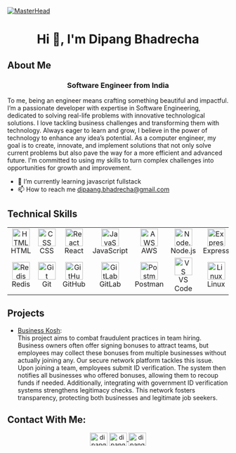 
[![MasterHead](https://user-images.githubusercontent.com/10498744/210012254-234538ff-d198-48aa-8964-37e6fd45d227.gif)]()
<h1 align="center">Hi 👋, I'm Dipang Bhadrecha</h1>

## About Me

<h3 align="center">Software Engineer from India</h3> 

To me, being an engineer means crafting something beautiful and impactful. I’m a passionate developer with expertise in Software Engineering, dedicated to solving real-life problems with innovative technological solutions. I love tackling business challenges and transforming them with technology. Always eager to learn and grow, I believe in the power of technology to enhance any idea’s potential. As a computer engineer, my goal is to create, innovate, and implement solutions that not only solve current problems but also pave the way for a more efficient and advanced future. I'm committed to using my skills to turn complex challenges into opportunities for growth and improvement.

- 🌱 I’m currently learning javascript fullstack
- 📫 How to reach me dipaang.bhadrecha@gmail.com

## Technical Skills

<table align="center">
  <tr>
    <td align="center">
      <img src="https://skillicons.dev/icons?i=html" alt="HTML" width="40" height="40"/><br/>HTML
    </td>
    <td align="center">
      <img src="https://skillicons.dev/icons?i=css" alt="CSS" width="40" height="40"/><br/>CSS
    </td>
    <td align="center">
      <img src="https://skillicons.dev/icons?i=react" alt="React" width="40" height="40"/><br/>React
    </td>
    <td align="center">
      <img src="https://skillicons.dev/icons?i=js" alt="JavaScript" width="40" height="40"/><br/>JavaScript
    </td>
    <td align="center">
      <img src="https://skillicons.dev/icons?i=aws" alt="AWS" width="40" height="40"/><br/>AWS
    </td>
    <td align="center">
      <img src="https://skillicons.dev/icons?i=nodejs" alt="Node.js" width="40" height="40"/><br/>Node.js
    </td>
    <td align="center">
      <img src="https://skillicons.dev/icons?i=express" alt="Express" width="40" height="40"/><br/>Express
    </td>
    <td align="center">
      <img src="https://skillicons.dev/icons?i=nestjs" alt="NestJS" width="40" height="40"/><br/>NestJS
    </td>
    <td align="center">
      <img src="https://skillicons.dev/icons?i=mongodb" alt="MongoDB" width="40" height="40"/><br/>MongoDB
    </td>
    <td align="center">
      <img src="https://skillicons.dev/icons?i=mysql" alt="MySQL" width="40" height="40"/><br/>MySQL
    </td>
  </tr>
  <tr>
    <td align="center">
      <img src="https://skillicons.dev/icons?i=redis" alt="Redis" width="40" height="40"/><br/>Redis
    </td>
    <td align="center">
      <img src="https://skillicons.dev/icons?i=git" alt="Git" width="40" height="40"/><br/>Git
    </td>
    <td align="center">
      <img src="https://skillicons.dev/icons?i=github" alt="GitHub" width="40" height="40"/><br/>GitHub
    </td>
    <td align="center">
      <img src="https://skillicons.dev/icons?i=gitlab" alt="GitLab" width="40" height="40"/><br/>GitLab
    </td>
    <td align="center">
      <img src="https://skillicons.dev/icons?i=postman" alt="Postman" width="40" height="40"/><br/>Postman
    </td>
    <td align="center">
      <img src="https://skillicons.dev/icons?i=vscode" alt="VS Code" width="40" height="40"/><br/>VS Code
    </td>
    <td align="center">
      <img src="https://skillicons.dev/icons?i=linux" alt="Linux" width="40" height="40"/><br/>Linux
    </td>
  </tr>
</table>


## Projects

- [Business Kosh](https://businesskosh.in/): </br>
  This project aims to combat fraudulent practices in team hiring. Business owners often offer signing bonuses to attract teams, but employees may collect these bonuses from multiple businesses without actually joining any. Our secure network platform tackles this issue. Upon joining a team, employees submit ID verification. The system then notifies all businesses who offered bonuses, allowing them to recoup funds if needed. Additionally, integrating with government ID verification systems strengthens legitimacy checks. This network fosters transparency, protecting both businesses and legitimate job seekers.
  
## Contact With Me:

<p align="center">
  <a href="https://www.linkedin.com/in/dipang/" target="blank"><img align="center" src="https://raw.githubusercontent.com/rahuldkjain/github-profile-readme-generator/master/src/images/icons/Social/linked-in-alt.svg" alt="dipang_linkedin" height="30" width="40" /></a>
  <a href="https://leetcode.com/u/user4485LYf/"><img align="center" src="https://raw.githubusercontent.com/rahuldkjain/github-profile-readme-generator/master/src/images/icons/Social/leet-code.svg" alt="dipang_leetcode" height="30" width="40" />
  </a>
<a href="https://auth.geeksforgeeks.org/" target="blank"><img align="center" src="https://raw.githubusercontent.com/rahuldkjain/github-profile-readme-generator/master/src/images/icons/Social/geeks-for-geeks.svg" alt="dipang_gfg" height="30" width="40" />
 </a>
</p>

